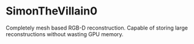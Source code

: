 # SimonTheVillain0
Completely mesh based RGB-D reconstruction. Capable of storing large reconstructions without wasting GPU memory.
